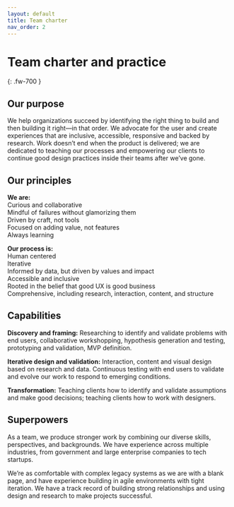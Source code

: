 ```yaml
---
layout: default
title: Team charter
nav_order: 2
---
```


# Team charter and practice
{: .fw-700 }

## Our purpose
We help organizations succeed by identifying the right thing to build and then building it right—in that order. We advocate for the user and create experiences that are inclusive, accessible, responsive and backed by research. Work doesn’t end when the product is delivered; we are dedicated to teaching our processes and empowering our clients to continue good design practices inside their teams after we’ve gone.

## Our principles

**We are:**  
Curious and collaborative  
Mindful of failures without glamorizing them  
Driven by craft, not tools  
Focused on adding value, not features  
Always learning  

**Our process is:**  
Human centered  
Iterative  
Informed by data, but driven by values and impact  
Accessible and inclusive  
Rooted in the belief that good UX is good business  
Comprehensive, including research, interaction, content, and structure  

## Capabilities

**Discovery and framing:** Researching to identify and validate problems with end users, collaborative workshopping, hypothesis generation and testing, prototyping and validation, MVP definition.

**Iterative design and validation:** Interaction, content and visual design based on research and data. Continuous testing with end users to validate and evolve our work to respond to emerging conditions.

**Transformation:** Teaching clients how to identify and validate assumptions and make good decisions; teaching clients how to work with designers.

## Superpowers
As a team, we produce stronger work by combining our diverse skills, perspectives, and backgrounds. We have experience across multiple industries, from government and large enterprise companies to tech startups.

We’re as comfortable with complex legacy systems as we are with a blank page, and have experience building in agile environments with tight iteration. We have a track record of building strong relationships and using design and research to make projects successful.

